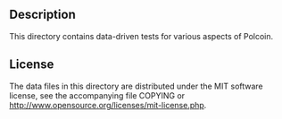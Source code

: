 Description
------------

This directory contains data-driven tests for various aspects of Polcoin.

License
--------

The data files in this directory are distributed under the MIT software
license, see the accompanying file COPYING or
http://www.opensource.org/licenses/mit-license.php.

